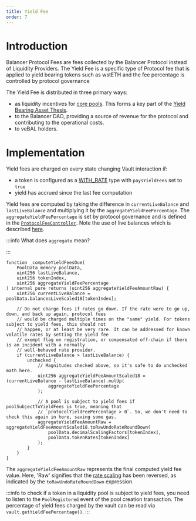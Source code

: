 ```yaml
---
title: Yield Fee
order: 7
---
```

# Introduction

Balancer Protocol Fees are fees collected by the Balancer Protocol instead of Liquidity Providers. The Yield Fee is a specific type of Protocol fee that is applied to yield bearing tokens such as wstETH and the fee percentage is controlled by protocol governance

The Yield Fee is distributed in three primary ways:
- as liquidity incentives for [core pools](https://forum.balancer.fi/t/bip-19-incentivize-core-pools-l2-usage/3329). This forms a key part of the [Yield Bearing Asset Thesis](https://medium.com/balancer-protocol/balancer-the-yield-bearing-asset-thesis-f44489ba2deb).
- to the Balancer DAO, providing a source of revenue for the protocol and contributing to the operational costs.
- to veBAL holders.

# Implementation

Yield fees are charged on every state changing Vault interaction if:
- a token is configured as a [WITH_RATE](token-types.md#tokens-with-external-rates-with_rate) type with `paysYieldFees` set to `true`
- yield has accrued since the last fee computation

Yield fees are computed by taking the difference in `currentLiveBalance` and `lastLiveBalance` and multiplying it by the `aggregateYieldFeePercentage`. The `aggregateYieldFeePercentage` is set by protocol governance and is defined in the [`ProtocolFeeController`](https://github.com/balancer/balancer-v3-monorepo/blob/10079235a0fec9cf52c53cf6f231b615fa297ab2/pkg/vault/contracts/ProtocolFeeController.sol#L61). Note the use of live balances which is described [here](./token-scaling.md#live-balances).

:::info What does `aggregate` mean?

:::

```solidity
function _computeYieldFeesDue(
    PoolData memory poolData,
    uint256 lastLiveBalance,
    uint256 tokenIndex,
    uint256 aggregateYieldFeePercentage
) internal pure returns (uint256 aggregateYieldFeeAmountRaw) {
    uint256 currentLiveBalance = poolData.balancesLiveScaled18[tokenIndex];

    // Do not charge fees if rates go down. If the rate were to go up, down, and back up again, protocol fees
    // would be charged multiple times on the "same" yield. For tokens subject to yield fees, this should not
    // happen, or at least be very rare. It can be addressed for known volatile rates by setting the yield fee
    // exempt flag on registration, or compensated off-chain if there is an incident with a normally
    // well-behaved rate provider.
    if (currentLiveBalance > lastLiveBalance) {
        unchecked {
            // Magnitudes checked above, so it's safe to do unchecked math here.
            uint256 aggregateYieldFeeAmountScaled18 = (currentLiveBalance - lastLiveBalance).mulUp(
                aggregateYieldFeePercentage
            );

            // A pool is subject to yield fees if poolSubjectToYieldFees is true, meaning that
            // `protocolYieldFeePercentage > 0`. So, we don't need to check this again in here, saving some gas.
            aggregateYieldFeeAmountRaw = aggregateYieldFeeAmountScaled18.toRawUndoRateRoundDown(
                poolData.decimalScalingFactors[tokenIndex],
                poolData.tokenRates[tokenIndex]
            );
        }
    }
}
```
The `aggregateYieldFeeAmountRaw` represents the final computed yield fee value. Here, 'Raw' signifies that the [rate scaling](./token-scaling.md#rate-scaling) has been reversed, as indicated by the `toRawUndoRateRoundDown` expression.

:::info
to check if a token in a liquidity pool is subject to yield fees, you need to listen to the `PoolRegistered` event of the pool creation transaction. The percentage of yield fees charged by the vault can be read via `vault.getYieldFeePercentage()`. 
:::

